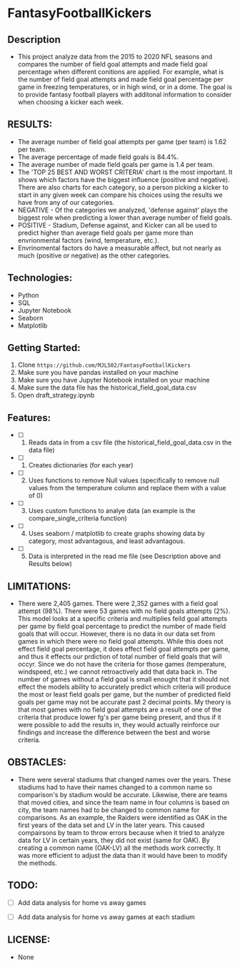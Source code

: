 # FantasyFootballKickers

## Description
- This project analyze data from the 2015 to 2020 NFL seasons and compares the number of field goal attempts and made field goal percentage when different conitions are applied.  For example, what is the  number of field goal attempts and made field goal percentage per game in freezing temperatures, or in high wind, or in a dome.  The goal is to provide fantasy football players with additonal information to consider when choosing a kicker each week.

## RESULTS:

- The average number of field goal attempts per game (per team) is 1.62 per team. 
- The average percentage of made field goals is 84.4%.
- The average number of made field goals per game is 1.4 per team.  
- The 'TOP 25 BEST AND WORST CRITERIA' chart is the most important.  It shows which factors have the biggest influence (positive and negative).  There are also charts for each category, so a person picking a kicker to start in any given week can compare his choices using the results we have from any of our categories.
- NEGATIVE - Of the categories we analyzed, 'defense against' plays the biggest role when predicting a lower than average number of field goals.  
- POSITIVE - Stadium, Defense against, and Kicker can all be used to predict higher than average field goals per game more than envrionmental factors (wind, temperature, etc.).  
- Envrinomental factors do have a measurable affect, but not nearly as much (positive or negative) as the other categories.  

## Technologies:

- Python
- SQL
- Jupyter Notebook
- Seaborn
- Matplotlib

## Getting Started:

1. Clone `https://github.com/MJL502/FantasyFootballKickers`
2. Make sure you have pandas installed on your machine
3. Make sure you have Jupyter Notebook installed on your machine
4. Make sure the data file has the historical_field_goal_data.csv
5. Open draft_strategy.ipynb

## Features:

- [ ] 1. Reads data in from a csv file (the historical_field_goal_data.csv in the data file)
- [ ] 1. Creates dictionaries (for each year)
- [ ] 2. Uses functions to remove Null values (specifically to remove null values from the temperature column and replace them with a value of 0)
- [ ] 3. Uses custom functions to analye data (an example is the compare_single_criteria function)
- [ ] 4. Uses seaborn / matplotlib to create graphs showing data by category, most advantagous, and least advantagous.
- [ ] 5. Data is interpreted in the read me file (see Description above and Results below)


## LIMITATIONS:

- There were 2,405 games.  There were 2,352 games with a field goal attempt (98%).  There were 53 games with no field goals attempts (2%). This model looks at a specific criteria and multiplies feild goal attempts per game by field goal percentage to predict the number of made field goals that will occur.  However, there is no data in our data set from games in which there were no field goal attempts.  While this does not effect field goal percentage, it does effect field goal attempts per game, and thus it effects our prdiction of total number of field goals that will occyr.  Since we do not have the criteria for those games (temperature, windspeed, etc.) we cannot retroactively add that data back in.  The number of games without a field goal is small enought that it should not effect the models ability to accurately predict which criteria will produce the most or least field goals per game, but the number of predicted field goals per game may not be accurate past 2 decimal points.  My theory is that most games with no field goal attempts are a result of one of the criteria that produce lower fg's per game being present, and thus if it were possible to add the results in, they would actually reinforce our findings and increase the difference between the best and worse criteria.


## OBSTACLES:

- There were several stadiums that changed names over the years.  These stadiums had to have their names changed to a common name so comparison's by stadium would be accurate.  Likewise, there are teams that moved cities, and since the team name in four columns is based on city, the team names had to be changed to common name for comparisons.  As an example, the Raiders were identified as OAK in the first years of the data set and LV in the later years.  This caused compairsons by team to throw errors because when it tried to analyze data for LV in certain years, they did not exist (same for OAK).  By creating a common name (OAK-LV) all the methods work correctly.  It was more efficient to adjust the data than it would have been to modify the methods.


## TODO:

- [ ] Add data analysis for home vs away games
- [ ] Add data analysis for home vs away games at each stadium



## LICENSE:

- None